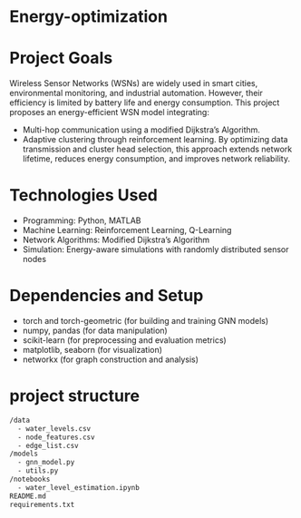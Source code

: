# Energy-optimization
# Project Goals
Wireless Sensor Networks (WSNs) are widely used in smart cities, environmental monitoring, and industrial automation. However, their efficiency is limited by battery life and energy consumption. This project proposes an energy-efficient WSN model integrating:

- Multi-hop communication using a modified Dijkstra’s Algorithm.
- Adaptive clustering through reinforcement learning.
By optimizing data transmission and cluster head selection, this approach extends network lifetime, reduces energy consumption, and improves network reliability.
# Technologies Used
- Programming: Python, MATLAB
- Machine Learning: Reinforcement Learning, Q-Learning
- Network Algorithms: Modified Dijkstra’s Algorithm
- Simulation: Energy-aware simulations with randomly distributed sensor nodes

# Dependencies and Setup

- torch and torch-geometric (for building and training GNN models)
- numpy, pandas (for data manipulation)
- scikit-learn (for preprocessing and evaluation metrics)
- matplotlib, seaborn (for visualization)
- networkx (for graph construction and analysis)
# project structure

``` bash
/data
  - water_levels.csv
  - node_features.csv
  - edge_list.csv
/models
  - gnn_model.py
  - utils.py
/notebooks
  - water_level_estimation.ipynb
README.md
requirements.txt



